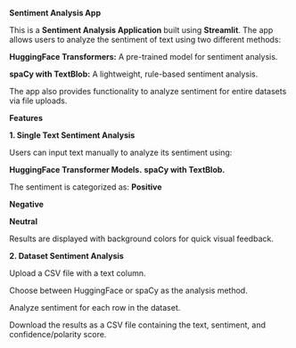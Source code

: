 **Sentiment Analysis App**

This is a **Sentiment Analysis Application** built using **Streamlit**. The app allows users to analyze the sentiment of text using two different methods:

**HuggingFace Transformers:** A pre-trained model for sentiment analysis.

**spaCy with TextBlob:** A lightweight, rule-based sentiment analysis.

The app also provides functionality to analyze sentiment for entire datasets via file uploads.

**Features**

**1. Single Text Sentiment Analysis**

Users can input text manually to analyze its sentiment using:

**HuggingFace Transformer Models.**
**spaCy with TextBlob.**

The sentiment is categorized as:
**Positive**

**Negative**

**Neutral**

Results are displayed with background colors for quick visual feedback.

**2. Dataset Sentiment Analysis**

Upload a CSV file with a text column.

Choose between HuggingFace or spaCy as the analysis method.

Analyze sentiment for each row in the dataset.

Download the results as a CSV file containing the text, sentiment, and confidence/polarity score.
